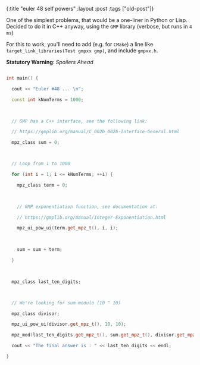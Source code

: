 {:title "euler 48 self powers"
:layout :post
 :tags ["old-post"]}



One of the simplest problems, that would be a one-liner in Python or Lisp. Decided to do it in C++ anyway, using the `GMP` library (verbose, but runs in `4 ms`)



For this to work, you'll need to add (e.g. for `CMake`) a line like `target_link_libraries(Test gmpxx gmp)`, and include `gmpxx.h`.



**Statutory Warning**: _Spoilers Ahead_



```cpp

int main() {

  cout << "Euler #48 ... \n";

  const int kNumTerms = 1000;

  

  // GMP has a C++ interface, see the following link:

  // https://gmplib.org/manual/C_002b_002b-Interface-General.html

  mpz_class sum = 0;



  // Loop from 1 to 1000

  for (int i = 1; i <= kNumTerms; ++i) {

    mpz_class term = 0;

    

    // GMP exponentiation function, see documentation at:

    // https://gmplib.org/manual/Integer-Exponentiation.html

    mpz_ui_pow_ui(term.get_mpz_t(), i, i);

    

    sum = sum + term;

  }

  

  mpz_class last_ten_digits;



  // We're looking for sum modulo (10 ^ 10)

  mpz_class divisor;

  mpz_ui_pow_ui(divisor.get_mpz_t(), 10, 10);

  mpz_mod(last_ten_digits.get_mpz_t(), sum.get_mpz_t(), divisor.get_mpz_t());

  cout << "The final answer is : " << last_ten_digits << endl;

}

```
